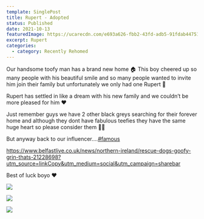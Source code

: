 ```yaml
---
template: SinglePost
title: Rupert - Adopted
status: Published
date: 2021-10-13
featuredImage: https://ucarecdn.com/e693a626-fbb2-43fd-adb5-91fdab44751d/-/crop/470x275/0,83/-/preview/
excerpt: Rupert
categories:
  - category: Recently Rehomed
---
```

Our handsome toofy man has a brand new home 🏠
This boy cheered up so many people with his beautiful smile and so many people wanted to invite him join their family but unfortunately we only had one Rupert 🐶

Rupert has settled in like a dream with his new family and we couldn’t be more pleased for him ❤️

Just remember guys we have 2 other black greys searching for their forever home and although they dont have fabulous teefies they have the same huge heart so please consider them 🙏🏻

But anyway back to our influencer….[\#famous](https://www.facebook.com/hashtag/famous?__eep__=6&__cft__[0]=AZXyZs--5fqgRi8v6-XrGAe3Dp4YCE_gNSgQEpWyUYZJb1v4L_RrDBQ7T4YDPf3MkScAUkaTog_xpHfkxW7MHJuNlgR9Pmi3jFzzZ1m6GD1HwXsc09rP9L936V0fIgDCkahVrFr5PhVy3PPTsmFPbqMO4UwR8TYVbyQkWntEJc1rng&__tn__=*NK-R)

<https://www.belfastlive.co.uk/news/northern-ireland/rescue-dogs-goofy-grin-thats-21228698?utm_source=linkCopy&utm_medium=social&utm_campaign=sharebar>

Best of luck boyo ❤️

![](https://ucarecdn.com/2ffac34c-43b5-47b1-8a04-0daf9f1984f0/)

![](https://ucarecdn.com/2ee38387-dab1-4f6a-92ad-f1f9c0241770/)

![](https://ucarecdn.com/05b2ae5d-6787-4ed1-af0e-057f046d55b4/)